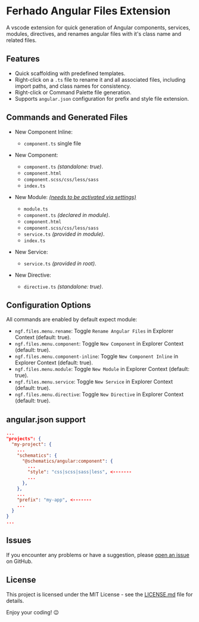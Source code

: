 # Ferhado Angular Files Extension

A vscode extension for quick generation of Angular components, services, modules, directives, and renames angular files with it's class name and related files.

## Features

- Quick scaffolding with predefined templates.
- Right-click on a `.ts` file to rename it and all associated files, including import paths, and class names for consistency.
- Right-click or Command Palette file generation.
- Supports `angular.json` configuration for prefix and style file extension.

## Commands and Generated Files

- New Component Inline:

  - `component.ts` single file

- New Component:

  - `component.ts` _(standalone: true)_.
  - `component.html`
  - `component.scss/css/less/sass`
  - `index.ts`

- New Module: [_(needs to be activated via settings)_](#module-settings)

  - `module.ts`
  - `component.ts` _(declared in module)_.
  - `component.html`
  - `component.scss/css/less/sass`
  - `service.ts` _(provided in module)_.
  - `index.ts`

- New Service:

  - `service.ts` _(provided in root)_.

- New Directive:
  - `directive.ts` _(standalone: true)_.

## Configuration Options

All commands are enabled by default expect module:<a id="module-settings"></a>

- `ngf.files.menu.rename`: Toggle `Rename Angular Files` in Explorer Context (default: true).
- `ngf.files.menu.component`: Toggle `New Component` in Explorer Context (default: true).
- `ngf.files.menu.component-inline`: Toggle `New Component Inline` in Explorer Context (default: true).
- `ngf.files.menu.module`: Toggle `New Module` in Explorer Context (default: true).
- `ngf.files.menu.service`: Toggle `New Service` in Explorer Context (default: true).
- `ngf.files.menu.directive`: Toggle `New Directive` in Explorer Context (default: true).

## angular.json support

```json
...
"projects": {
  "my-project": {
    ...
    "schematics": {
      "@schematics/angular:component": {
        ...
        "style": "css|scss|sass|less", <-------
        ...
      },
    },
    ...
    "prefix": "my-app", <-------
    ...
  }
}
...
```

## Issues

If you encounter any problems or have a suggestion, please [open an issue](https://github.com/ferhado/ferhado-angular-files/issues) on GitHub.

## License

This project is licensed under the MIT License - see the [LICENSE.md](LICENSE.md) file for details.

Enjoy your coding! 😉
